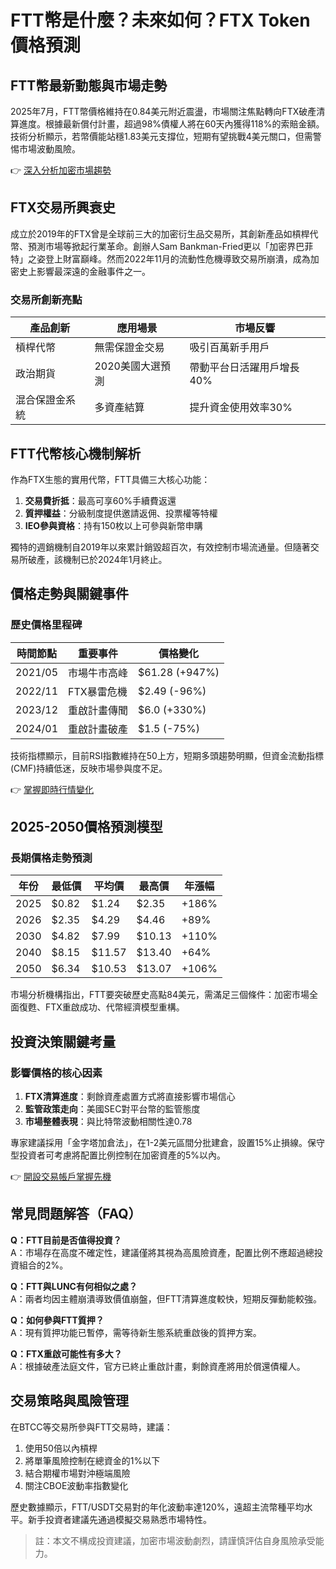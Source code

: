 # FTT幣是什麼？未來如何？FTX Token價格預測

## FTT幣最新動態與市場走勢

2025年7月，FTT幣價格維持在0.84美元附近震盪，市場關注焦點轉向FTX破產清算進度。根據最新償付計畫，超過98%債權人將在60天內獲得118%的索賠金額。技術分析顯示，若幣價能站穩1.83美元支撐位，短期有望挑戰4美元關口，但需警惕市場波動風險。

👉 [深入分析加密市場趨勢](https://bit.ly/okx_welcome)

## FTX交易所興衰史

成立於2019年的FTX曾是全球前三大的加密衍生品交易所，其創新產品如槓桿代幣、預測市場等掀起行業革命。創辦人Sam Bankman-Fried更以「加密界巴菲特」之姿登上財富巔峰。然而2022年11月的流動性危機導致交易所崩潰，成為加密史上影響最深遠的金融事件之一。

### 交易所創新亮點
| 產品創新 | 應用場景 | 市場反響 |
|---------|---------|---------|
| 槓桿代幣 | 無需保證金交易 | 吸引百萬新手用戶 |
| 政治期貨 | 2020美國大選預測 | 帶動平台日活躍用戶增長40% |
| 混合保證金系統 | 多資產結算 | 提升資金使用效率30% |

## FTT代幣核心機制解析

作為FTX生態的實用代幣，FTT具備三大核心功能：
1. **交易費折抵**：最高可享60%手續費返還
2. **質押權益**：分級制度提供邀請返佣、投票權等特權
3. **IEO參與資格**：持有150枚以上可參與新幣申購

獨特的週銷機制自2019年以來累計銷毀超百次，有效控制市場流通量。但隨著交易所破產，該機制已於2024年1月終止。

## 價格走勢與關鍵事件

### 歷史價格里程碑
| 時間節點 | 重要事件 | 價格變化 |
|---------|---------|---------|
| 2021/05 | 市場牛市高峰 | $61.28 (+947%) |
| 2022/11 | FTX暴雷危機 | $2.49 (-96%) |
| 2023/12 | 重啟計畫傳聞 | $6.0 (+330%) |
| 2024/01 | 重啟計畫破產 | $1.5 (-75%) |

技術指標顯示，目前RSI指數維持在50上方，短期多頭趨勢明顯，但資金流動指標(CMF)持續低迷，反映市場參與度不足。

👉 [掌握即時行情變化](https://bit.ly/okx_welcome)

## 2025-2050價格預測模型

### 長期價格走勢預測
| 年份 | 最低價 | 平均價 | 最高價 | 年漲幅 |
|-----|-------|-------|-------|-------|
| 2025 | $0.82 | $1.24 | $2.35 | +186% |
| 2026 | $2.35 | $4.29 | $4.46 | +89% |
| 2030 | $4.82 | $7.99 | $10.13 | +110% |
| 2040 | $8.15 | $11.57 | $13.40 | +64% |
| 2050 | $6.34 | $10.53 | $13.07 | +106% |

市場分析機構指出，FTT要突破歷史高點84美元，需滿足三個條件：加密市場全面復甦、FTX重啟成功、代幣經濟模型重構。

## 投資決策關鍵考量

### 影響價格的核心因素
1. **FTX清算進度**：剩餘資產處置方式將直接影響市場信心
2. **監管政策走向**：美國SEC對平台幣的監管態度
3. **市場整體表現**：與比特幣波動相關性達0.78

專家建議採用「金字塔加倉法」，在1-2美元區間分批建倉，設置15%止損線。保守型投資者可考慮將配置比例控制在加密資產的5%以內。

👉 [開設交易帳戶掌握先機](https://bit.ly/okx_welcome)

## 常見問題解答（FAQ）

**Q：FTT目前是否值得投資？**  
A：市場存在高度不確定性，建議僅將其視為高風險資產，配置比例不應超過總投資組合的2%。

**Q：FTT與LUNC有何相似之處？**  
A：兩者均因主體崩潰導致價值崩盤，但FTT清算進度較快，短期反彈動能較強。

**Q：如何參與FTT質押？**  
A：現有質押功能已暫停，需等待新生態系統重啟後的質押方案。

**Q：FTX重啟可能性有多大？**  
A：根據破產法庭文件，官方已終止重啟計畫，剩餘資產將用於償還債權人。

## 交易策略與風險管理

在BTCC等交易所參與FTT交易時，建議：
1. 使用50倍以內槓桿
2. 將單筆風險控制在總資金的1%以下
3. 結合期權市場對沖極端風險
4. 關注CBOE波動率指數變化

歷史數據顯示，FTT/USDT交易對的年化波動率達120%，遠超主流幣種平均水平。新手投資者建議先通過模擬交易熟悉市場特性。

> 註：本文不構成投資建議，加密市場波動劇烈，請謹慎評估自身風險承受能力。